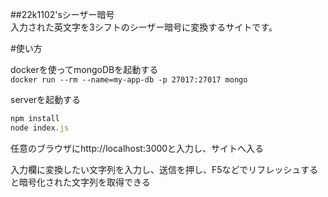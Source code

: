 ##22k1102'sシーザー暗号  
入力された英文字を3シフトのシーザー暗号に変換するサイトです。

#使い方

dockerを使ってmongoDBを起動する  
`docker run --rm --name=my-app-db -p 27017:27017 mongo`

serverを起動する
```javascript
npm install
node index.js
```

任意のブラウザにhttp://localhost:3000と入力し、サイトへ入る  

入力欄に変換したい文字列を入力し、送信を押し、F5などでリフレッシュすると暗号化された文字列を取得できる